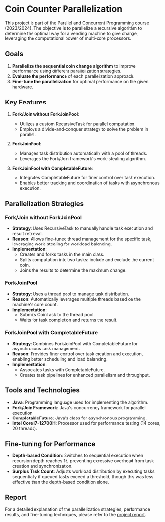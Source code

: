 # Coin Counter Parallelization

This project is part of the Parallel and Concurrent Programming course (2023/2024). The objective is to parallelize a recursive algorithm to determine the optimal way for a vending machine to give change, leveraging the computational power of multi-core processors.

## Goals

1. **Parallelize the sequential coin change algorithm** to improve performance using different parallelization strategies.
2. **Evaluate the performance** of each parallelization approach.
3. **Fine-tune the parallelization** for optimal performance on the given hardware.

## Key Features

1. **Fork/Join without ForkJoinPool**:
    - Utilizes a custom RecursiveTask for parallel computation.
    - Employs a divide-and-conquer strategy to solve the problem in parallel.

2. **ForkJoinPool**:
    - Manages task distribution automatically with a pool of threads.
    - Leverages the Fork/Join framework's work-stealing algorithm.

3. **ForkJoinPool with CompletableFuture**:
    - Integrates CompletableFuture for finer control over task execution.
    - Enables better tracking and coordination of tasks with asynchronous execution.

## Parallelization Strategies

### Fork/Join without ForkJoinPool

- **Strategy**: Uses RecursiveTask to manually handle task execution and result retrieval.
- **Reason**: Allows fine-tuned thread management for the specific task, leveraging work-stealing for workload balancing.
- **Implementation**: 
  - Creates and forks tasks in the main class.
  - Splits computation into two tasks: include and exclude the current coin.
  - Joins the results to determine the maximum change.

### ForkJoinPool

- **Strategy**: Uses a thread pool to manage task distribution.
- **Reason**: Automatically leverages multiple threads based on the machine's core count.
- **Implementation**:
  - Submits CoinTask to the thread pool.
  - Waits for task completion and returns the result.

### ForkJoinPool with CompletableFuture

- **Strategy**: Combines ForkJoinPool with CompletableFuture for asynchronous task management.
- **Reason**: Provides finer control over task creation and execution, enabling better scheduling and load balancing.
- **Implementation**:
  - Associates tasks with CompletableFuture.
  - Creates task pipelines for enhanced parallelism and throughput.

## Tools and Technologies

- **Java**: Programming language used for implementing the algorithm.
- **Fork/Join Framework**: Java's concurrency framework for parallel execution.
- **CompletableFuture**: Java's class for asynchronous programming.
- **Intel Core i7-12700H**: Processor used for performance testing (14 cores, 20 threads).

## Fine-tuning for Performance

- **Depth-based Condition**: Switches to sequential execution when recursion depth reaches 15, preventing excessive overhead from task creation and synchronization.
- **Surplus Task Count**: Adjusts workload distribution by executing tasks sequentially if queued tasks exceed a threshold, though this was less effective than the depth-based condition alone.

## Report

For a detailed explanation of the parallelization strategies, performance results, and fine-tuning techniques, please refer to the [project report](coin_report_55313.pdf).
